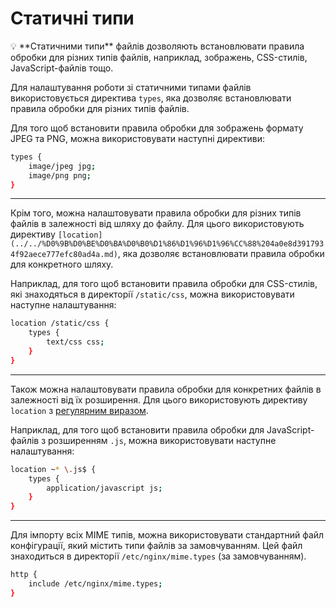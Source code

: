 # Статичні типи

<aside>
💡 **Cтатичними типи** файлів дозволяють встановлювати правила обробки для різних типів файлів, наприклад, зображень, CSS-стилів, JavaScript-файлів тощо.

</aside>

Для налаштування роботи зі статичними типами файлів використовується директива `types`, яка дозволяє встановлювати правила обробки для різних типів файлів.

Для того щоб встановити правила обробки для зображень формату JPEG та PNG, можна використовувати наступні директиви:

```bash
types {
    image/jpeg jpg;
    image/png png;
}
```

---

Крім того, можна налаштовувати правила обробки для різних типів файлів в залежності від шляху до файлу. Для цього використовують директиву `[location](../../%D0%9B%D0%BE%D0%BA%D0%B0%D1%86%D1%96%D1%96%CC%88%204a0e8d3917934f92aece777efc80ad4a.md)`, яка дозволяє встановлювати правила обробки для конкретного шляху.

Наприклад, для того щоб встановити правила обробки для CSS-стилів, які знаходяться в директорії `/static/css`, можна використовувати наступне налаштування:

```bash
location /static/css {
    types {
        text/css css;
    }
}
```

---

Також можна налаштовувати правила обробки для конкретних файлів в залежності від їх розширення. Для цього використовують директиву `location` з [регулярним виразом](../../%D0%9B%D0%BE%D0%BA%D0%B0%D1%86%D1%96%D1%96%CC%88%204a0e8d3917934f92aece777efc80ad4a/%D0%A0%D0%B5%D0%B3%D1%83%D0%BB%D1%8F%D1%80%D0%BD%D1%96%20%D0%B2%D0%B8%D1%80%D0%B0%D0%B7%D0%B8%2040d4493b27d4422dac3e635f735f16fd.md).

Наприклад, для того щоб встановити правила обробки для JavaScript-файлів з розширенням `.js`, можна використовувати наступне налаштування:

```bash
location ~* \.js$ {
    types {
        application/javascript js;
    }
}
```

---

Для імпорту всіх MIME типів, можна використовувати стандартний файл конфігурації, який містить типи файлів за замовчуванням. Цей файл знаходиться в директорії `/etc/nginx/mime.types` (за замовчуванням).

```bash
http {
    include /etc/nginx/mime.types;
}
```